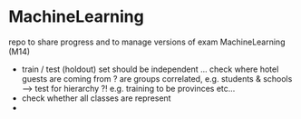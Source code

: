 # MachineLearning
repo to share progress and to manage versions of exam MachineLearning (M14)


- train / test (holdout) set should be independent ... check where hotel guests are coming from ? are groups correlated, e.g. students & schools --> test for hierarchy ?! e.g. training to be provinces etc... 
- check whether all classes are represent
- 